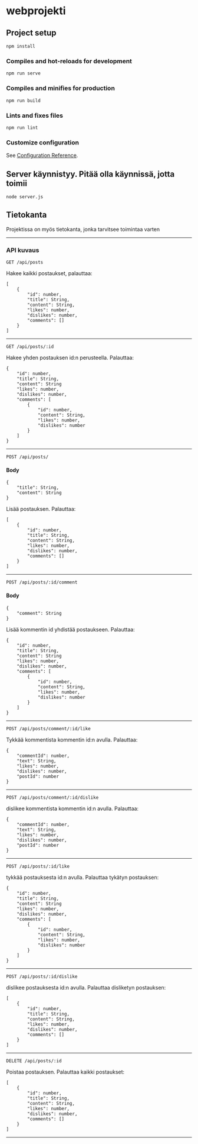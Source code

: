 # webprojekti

## Project setup
```
npm install
```

### Compiles and hot-reloads for development
```
npm run serve
```

### Compiles and minifies for production
```
npm run build
```

### Lints and fixes files
```
npm run lint
```

### Customize configuration
See [Configuration Reference](https://cli.vuejs.org/config/).

## Server käynnistyy. Pitää olla käynnissä, jotta toimii
```
node server.js
```

## Tietokanta

Projektissa on myös tietokanta, jonka tarvitsee toimintaa varten

---

### API kuvaus

```
GET /api/posts
```
Hakee kaikki postaukset, palauttaa:
```
[
    {
        "id": number,
        "title": String,
        "content": String,
        "likes": number,
        "dislikes": number,
        "comments": []
    }
]
```
---

```
GET /api/posts/:id
```

Hakee yhden postauksen id:n perusteella. Palauttaa:
```
{
    "id": number,
    "title": String,
    "content": String
    "likes": number,
    "dislikes": number,
    "comments": [
        {
            "id": number,
            "content": String,
            "likes": number,
            "dislikes": number
        }
    ]
}
```
---

```
POST /api/posts/
```
#### Body
```
{
    "title": String,
    "content": String 
}
```

Lisää postauksen. Palauttaa:
```
[
    {
        "id": number,
        "title": String,
        "content": String,
        "likes": number,
        "dislikes": number,
        "comments": []
    }
]
```
---


```
POST /api/posts/:id/comment
```
#### Body
```
{
    "comment": String
}
```

Lisää kommentin id yhdistää postaukseen. Palauttaa:
```
{
    "id": number,
    "title": String,
    "content": String
    "likes": number,
    "dislikes": number,
    "comments": [
        {
            "id": number,
            "content": String,
            "likes": number,
            "dislikes": number
        }
    ]
}
```
---


```
POST /api/posts/comment/:id/like
```

Tykkää kommentista kommentin id:n avulla. Palauttaa:
```
{
    "commentId": number,
    "text": String,
    "likes": number,
    "dislikes": number,
    "postId": number
}
```
---


```
POST /api/posts/comment/:id/dislike
```

dislikee kommentista kommentin id:n avulla. Palauttaa:
```
{
    "commentId": number,
    "text": String,
    "likes": number,
    "dislikes": number,
    "postId": number
}
```
---


```
POST /api/posts/:id/like
```

tykkää postauksesta id:n avulla. Palauttaa tykätyn postauksen:
```
{
    "id": number,
    "title": String,
    "content": String
    "likes": number,
    "dislikes": number,
    "comments": [
        {
            "id": number,
            "content": String,
            "likes": number,
            "dislikes": number
        }
    ]
}
```
---


```
POST /api/posts/:id/dislike
```

dislikee postauksesta id:n avulla. Palauttaa disliketyn postauksen:
```
[
    {
        "id": number,
        "title": String,
        "content": String,
        "likes": number,
        "dislikes": number,
        "comments": []
    }
]
```
---


```
DELETE /api/posts/:id
```

Poistaa postauksen. Palauttaa kaikki postaukset:
```
[
    {
        "id": number,
        "title": String,
        "content": String,
        "likes": number,
        "dislikes": number,
        "comments": []
    }
]
```
---

